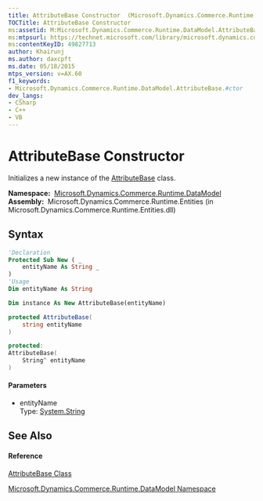 ```yaml
---
title: AttributeBase Constructor  (Microsoft.Dynamics.Commerce.Runtime.DataModel)
TOCTitle: AttributeBase Constructor
ms:assetid: M:Microsoft.Dynamics.Commerce.Runtime.DataModel.AttributeBase.#ctor(System.String)
ms:mtpsurl: https://technet.microsoft.com/library/microsoft.dynamics.commerce.runtime.datamodel.attributebase.attributebase(v=AX.60)
ms:contentKeyID: 49827713
author: Khairunj
ms.author: daxcpft
ms.date: 05/18/2015
mtps_version: v=AX.60
f1_keywords:
- Microsoft.Dynamics.Commerce.Runtime.DataModel.AttributeBase.#ctor
dev_langs:
- CSharp
- C++
- VB
---
```


# AttributeBase Constructor

Initializes a new instance of the [AttributeBase](attributebase-class-microsoft-dynamics-commerce-runtime-datamodel.md) class.

**Namespace:**  [Microsoft.Dynamics.Commerce.Runtime.DataModel](microsoft-dynamics-commerce-runtime-datamodel-namespace.md)  
**Assembly:**  Microsoft.Dynamics.Commerce.Runtime.Entities (in Microsoft.Dynamics.Commerce.Runtime.Entities.dll)

## Syntax

``` vb
'Declaration
Protected Sub New ( _
    entityName As String _
)
'Usage
Dim entityName As String

Dim instance As New AttributeBase(entityName)
```

``` csharp
protected AttributeBase(
    string entityName
)
```

``` c++
protected:
AttributeBase(
    String^ entityName
)
```

#### Parameters

  - entityName  
    Type: [System.String](https://technet.microsoft.com/library/s1wwdcbf\(v=ax.60\))  

## See Also

#### Reference

[AttributeBase Class](attributebase-class-microsoft-dynamics-commerce-runtime-datamodel.md)

[Microsoft.Dynamics.Commerce.Runtime.DataModel Namespace](microsoft-dynamics-commerce-runtime-datamodel-namespace.md)

